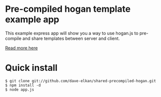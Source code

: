 
# Pre-compiled hogan template example app
      
  This example express app will show you a way to use hogan.js to pre-compile and share templates between server and client.

  [Read more here](http://www.edave.net/2012/02/25/sharing-pre-compiled-templates-between-server-and-client-with-hogan-js)

# Quick install
	$ git clone git://github.com/dave-elkan/shared-precompiled-hogan.git
	$ npm install -d
    $ node app.js
